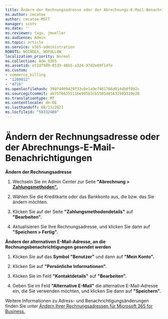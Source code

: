 ```yaml
---
title: Ändern der Rechnungsadresse oder der Abrechnungs-E-Mail-Benachrichtigungen
ms.author: cmcatee
author: cmcatee-MSFT
manager: scotv
ms.date: ''
ms.reviewer: tugu, jmueller
ms.audience: Admin
ms.topic: article
ms.service: o365-administration
ROBOTS: NOINDEX, NOFOLLOW
localization_priority: Normal
ms.collection: Adm_O365
ms.assetid: ef2df989-8539-48b5-a324-97d2e09f14fe
ms.custom:
- commerce_billing
- "1200012"
- "4716"
ms.openlocfilehash: 398f4409429f33c0e1a9e7481766d014db0f092c
ms.sourcegitcommit: ab75f66355116e995b3cb5505465b31989339e28
ms.translationtype: MT
ms.contentlocale: de-DE
ms.lasthandoff: 08/13/2021
ms.locfileid: "58332480"
---
```

# <a name="change-billing-address-or-billing-email-notifications"></a>Ändern der Rechnungsadresse oder der Abrechnungs-E-Mail-Benachrichtigungen

**Ändern der Rechnungsadresse**

1. Wechseln Sie im Admin Center zur Seite **"Abrechnung > [Zahlungsmethoden".](https://go.microsoft.com/fwlink/p/?linkid=2018806)**

2. Wählen Sie die Kreditkarte oder das Bankkonto aus, die bzw. das Sie ändern möchten.

3. Klicken Sie auf der Seite **"Zahlungsmethodendetails"** auf **"Bearbeiten".**

4. Aktualisieren Sie Ihre Rechnungsadresse, und klicken Sie dann auf **"Speichern > Fertig".**

**Ändern der alternativen E-Mail-Adresse, an die Rechnungsbenachrichtigungen gesendet werden** 

1. Klicken Sie auf das **Symbol "Benutzer"** und dann auf **"Mein Konto".**

2. Klicken Sie auf **"Persönliche Informationen".**

3. Klicken Sie im Feld **"Kontaktdetails"** auf **"Bearbeiten".**

4. Geben Sie im Feld **"Alternative E-Mail"** die alternative E-Mail-Adresse ein, die Sie verwenden möchten, und klicken Sie dann auf **"Speichern".**

Weitere Informationen zu Adress- und Benachrichtigungsänderungen finden Sie unter [Ändern Ihrer Rechnungsadressen für Microsoft 365 for Business.](https://docs.microsoft.com/microsoft-365/commerce/billing-and-payments/change-your-billing-addresses)
